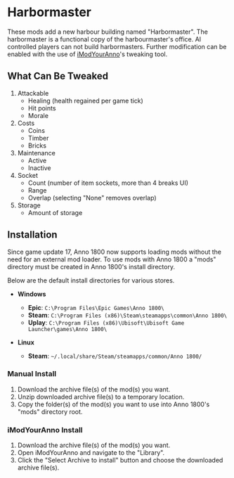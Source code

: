 # Harbormaster

These mods add a new harbour building named "Harbormaster". The harbormaster is a functional copy of the harbourmaster's office. AI controlled players can not build harbormasters. Further modification can be enabled with the use of [iModYourAnno](https://github.com/anno-mods/iModYourAnno)'s tweaking tool.

## What Can Be Tweaked

1. Attackable
   - Healing (health regained per game tick)
   - Hit points
   - Morale
2. Costs
   - Coins
   - Timber
   - Bricks
3. Maintenance
   - Active
   - Inactive
4. Socket
   - Count (number of item sockets, more than 4 breaks UI)
   - Range
   - Overlap (selecting "None" removes overlap)
5. Storage
   - Amount of storage

## Installation

Since game update 17, Anno 1800 now supports loading mods without the need for an external mod loader. To use mods with Anno 1800 a "mods" directory must be created in Anno 1800's install directory.

Below are the default install directories for various stores.

- **Windows**
  - **Epic**: `C:\Program Files\Epic Games\Anno 1800\`
  - **Steam**: `C:\Program Files (x86)\Steam\steamapps\common\Anno 1800\`
  - **Uplay**: `C:\Program Files (x86)\Ubisoft\Ubisoft Game Launcher\games\Anno 1800\`

- **Linux**
  - **Steam**: `~/.local/share/Steam/steamapps/common/Anno 1800/`

### Manual Install

1. Download the archive file(s) of the mod(s) you want.
2. Unzip downloaded archive file(s) to a temporary location.
3. Copy the folder(s) of the mod(s) you want to use into Anno 1800's "mods" directory root.

### iModYourAnno Install

1. Download the archive file(s) of the mod(s) you want.
2. Open iModYourAnno and navigate to the "Library".
3. Click the "Select Archive to install" button and choose the downloaded archive file(s).

